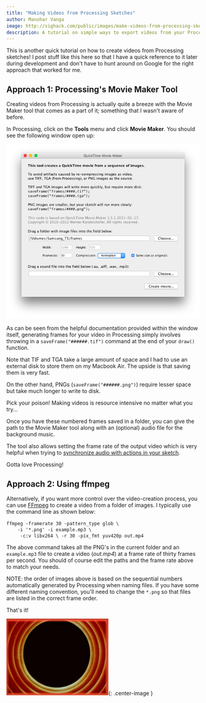 ```yaml
---
title: "Making Videos from Processing Sketches"
author: Manohar Vanga
image: http://sighack.com/public/images/make-videos-from-processing-sketches/moviemaker.png
description: A tutorial on simple ways to export videos from your Processing sketches.
---
```


This is another quick tutorial on how to create videos from Processing sketches!
I post stuff like this here so that I have a quick reference to it later 
during development and don't have to hunt around on Google for the right
approach that worked for me.

## Approach 1: Processing's Movie Maker Tool

Creating videos from Processing is actually quite a breeze with the Movie Maker
tool that comes as a part of it; something that I wasn't aware of before.

In Processing, click on the **Tools** menu and click **Movie Maker**. You should
see the following window open up:

![](/public/images/make-videos-from-processing-sketches/moviemaker.png)

As can be seen from the helpful documentation provided within the window
itself, generating frames for your video in Processing simply involves throwing
in a `saveFrame("######.tif")` command at the end of your `draw()` function.

Note that TIF and TGA take a large amount of space and I had to use an external
disk to store them on my Macbook Air. The upside is that saving them is very fast.

On the other hand, PNGs (`saveFrame("######.png")`) require lesser space but
take much longer to write to disk.

Pick your poison! Making videos is resource intensive no matter what you try...

Once you have these numbered frames saved in a folder, you can give the path
to the Movie Maker tool along with an (optional) audio file for the background
music.

The tool also allows setting the frame rate of the output video which is very
helpful when trying to [synchronize audio with actions in your sketch](extract-onset-beat-times-from-audio-files).

Gotta love Processing!

## Approach 2: Using ffmpeg

Alternatively, if you want more control over the video-creation process, you
can use [FFmpeg](https://www.ffmpeg.org/) to create a video from a folder of
images. I typically use the command line as shown below:

    ffmpeg -framerate 30 -pattern_type glob \
        -i '*.png' -i example.mp3 \
         -c:v libx264 \ -r 30 -pix_fmt yuv420p out.mp4

The above command takes all the PNG's in the current folder and an `example.mp3`
file to create a video (_out.mp4_) at a frame rate of thirty frames per second.
You should of course edit the paths and the frame rate above to match your needs.

NOTE: the order of images above is based on the sequential numbers automatically
generated by Processing when naming files. If you have some different naming
convention, you'll need to change the `*.png` so that files are listed in
the correct frame order.

That's it!

![](/public/images/end.gif){: .center-image }
